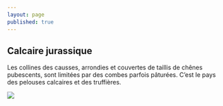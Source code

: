 ```yaml
---
layout: page
published: true
---
```


## Calcaire jurassique

Les collines des causses, arrondies et couvertes de taillis de chênes pubescents, sont limitées par des combes parfois pâturées. C’est le pays des pelouses calcaires et des truffières.


![](/data/images/9/géographie/9_GEOGRAPHIE_POP1.jpg)